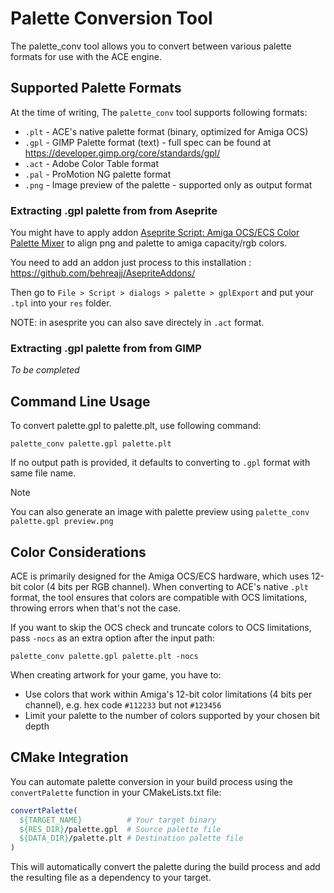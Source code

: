 # Palette Conversion Tool

The palette_conv tool allows you to convert between various palette formats for use with the ACE engine.

## Supported Palette Formats

At the time of writing, The `palette_conv` tool supports following formats:

- `.plt` - ACE's native palette format (binary, optimized for Amiga OCS)
- `.gpl` - GIMP Palette format (text) - full spec can be found at https://developer.gimp.org/core/standards/gpl/
- `.act` - Adobe Color Table format
- `.pal` - ProMotion NG palette format
- `.png` - Image preview of the palette - supported only as output format

### Extracting .gpl palette from from Aseprite

You might have to apply addon [Aseprite Script: Amiga OCS/ECS Color Palette Mixer](https://prismaticrealms.itch.io/aseprite-script-amiga-ocsecs-color-palette-mixer) to align png and palette to amiga capacity/rgb colors.

You need to add an addon just process to this installation : https://github.com/behreajj/AsepriteAddons/

Then go to `File > Script > dialogs > palette > gplExport` and put your `.tpl` into your `res` folder.

NOTE: in asesprite you can also save directely in `.act` format.

### Extracting .gpl palette from from GIMP

_To be completed_

## Command Line Usage

To convert palette.gpl to palette.plt, use following command:

```shell
palette_conv palette.gpl palette.plt
```

If no output path is provided, it defaults to converting to `.gpl` format with same file name.

> [!NOTE]
> You can also generate an image with palette preview using `palette_conv palette.gpl preview.png`

## Color Considerations

ACE is primarily designed for the Amiga OCS/ECS hardware, which uses 12-bit color (4 bits per RGB channel).
When converting to ACE's native `.plt` format, the tool ensures that colors are compatible with OCS limitations, throwing errors when that's not the case.

If you want to skip the OCS check and truncate colors to OCS limitations, pass `-nocs` as an extra option after the input path:

```shell
palette_conv palette.gpl palette.plt -nocs
```

When creating artwork for your game, you have to:

- Use colors that work within Amiga's 12-bit color limitations (4 bits per channel), e.g. hex code `#112233` but not `#123456`
- Limit your palette to the number of colors supported by your chosen bit depth

## CMake Integration

You can automate palette conversion in your build process using the `convertPalette` function in your CMakeLists.txt file:

```cmake
convertPalette(
  ${TARGET_NAME}          # Your target binary
  ${RES_DIR}/palette.gpl  # Source palette file
  ${DATA_DIR}/palette.plt # Destination palette file
)
```

This will automatically convert the palette during the build process and add the resulting file as a dependency to your target.
